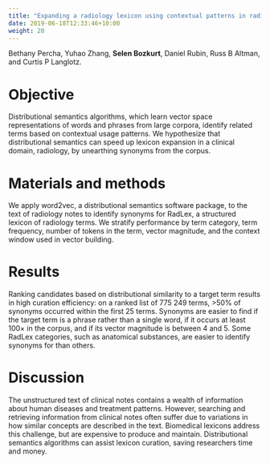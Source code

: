```yaml
---
title: "Expanding a radiology lexicon using contextual patterns in radiology reports."
date: 2019-06-18T12:33:46+10:00
weight: 20
---
```


Bethany Percha, Yuhao Zhang, **Selen Bozkurt**, Daniel Rubin, Russ B Altman, and Curtis P Langlotz. 

# Objective
Distributional semantics algorithms, which learn vector space representations of words and phrases from large corpora, identify related terms based on contextual usage patterns. We hypothesize that distributional semantics can speed up lexicon expansion in a clinical domain, radiology, by unearthing synonyms from the corpus.

# Materials and methods
We apply word2vec, a distributional semantics software package, to the text of radiology notes to identify synonyms for RadLex, a structured lexicon of radiology terms. We stratify performance by term category, term frequency, number of tokens in the term, vector magnitude, and the context window used in vector building.

# Results
Ranking candidates based on distributional similarity to a target term results in high curation efficiency: on a ranked list of 775 249 terms, >50% of synonyms occurred within the first 25 terms. Synonyms are easier to find if the target term is a phrase rather than a single word, if it occurs at least 100× in the corpus, and if its vector magnitude is between 4 and 5. Some RadLex categories, such as anatomical substances, are easier to identify synonyms for than others.

# Discussion
The unstructured text of clinical notes contains a wealth of information about human diseases and treatment patterns. However, searching and retrieving information from clinical notes often suffer due to variations in how similar concepts are described in the text. Biomedical lexicons address this challenge, but are expensive to produce and maintain. Distributional semantics algorithms can assist lexicon curation, saving researchers time and money.
 
